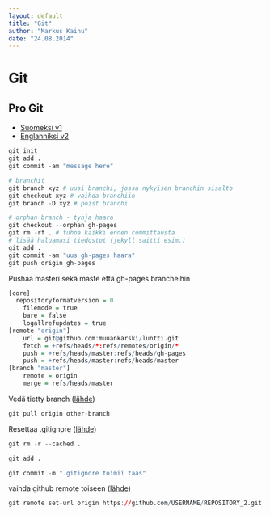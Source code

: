 ```yaml
---
layout: default
title: "Git"
author: "Markus Kainu"
date: "24.08.2014"
---
```




# Git

## Pro Git
- [Suomeksi v1](https://git-scm.com/book/fi/v1)
- [Englanniksi v2](https://git-scm.com/book/en/v2)


```r
git init
git add .
git commit -am "message here"

# branchit
git branch xyz # uusi branchi, jossa nykyisen branchin sisalto
git checkout xyz # vaihda branchiin
git branch -D xyz # poist branchi

# orphan branch - tyhja haara
git checkout --orphan gh-pages
git rm -rf . # tuhoa kaikki ennen committausta
# lisää haluamasi tiedostot (jekyll saitti esim.)
git add .
git commit -am "uus gh-pages haara"
git push origin gh-pages
```



Pushaa masteri sekä maste että gh-pages brancheihin


```r
[core]
  repositoryformatversion = 0
	filemode = true
	bare = false
	logallrefupdates = true
[remote "origin"]
	url = git@github.com:muuankarski/luntti.git
	fetch = +refs/heads/*:refs/remotes/origin/*
	push = +refs/heads/master:refs/heads/gh-pages 
	push = +refs/heads/master:refs/heads/master 
[branch "master"]
	remote = origin
	merge = refs/heads/master
```

Vedä tietty branch ([lähde](http://stackoverflow.com/questions/1709177/git-pull-certain-branch-from-github))


```r
git pull origin other-branch
```


Resettaa .gitignore ([lähde](http://stackoverflow.com/questions/1139762/ignore-files-that-have-already-been-committed-to-a-git-repository))


```r
git rm -r --cached .

git add .

git commit -m ".gitignore toimii taas"
```


vaihda github remote toiseen ([lähde](https://help.github.com/articles/changing-a-remote-s-url/))


```r
git remote set-url origin https://github.com/USERNAME/REPOSITORY_2.git
```

